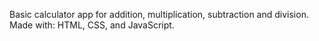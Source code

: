 Basic calculator app for addition, multiplication, subtraction and division.
Made with: HTML, CSS, and JavaScript.